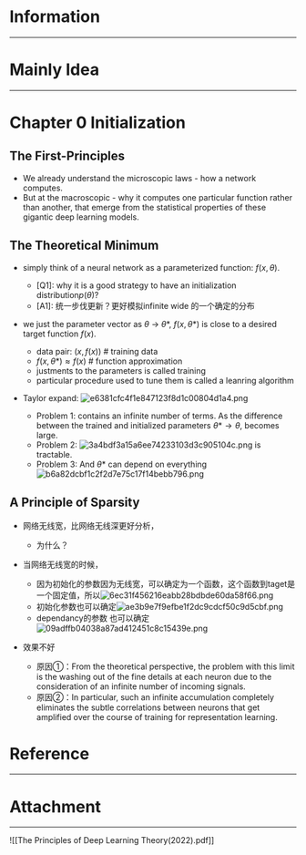 # Information
---


# Mainly Idea
---
# Chapter 0 Initialization

## The First-Principles

- We already understand the microscopic laws - how a network computes.
- But at the macroscopic - why it computes one particular function rather than another, that emerge from the statistical properties of these gigantic deep learning models.

## The Theoretical Minimum

- simply think of a neural network as a parameterized function: $f(x,\theta)$.
    - [Q1]: why it is a good strategy to have an initialization distribution$p(\theta)$?
    - [A1]: 统一步伐更新？更好模拟infinite wide 的一个确定的分布
- we just the parameter vector as $\theta$ $\rightarrow$ $\theta*$, $f(x, \theta*)$ is close to a desired target function $f(x)$.
    - data pair: $(x, f(x))$ # training data
    - $f(x, \theta*) \approx f(x)$ # function approximation
    - justments to the parameters is called training
    - particular procedure used to tune them is called a leanring algorithm
- Taylor expand: ![e6381cfc4f1e847123f8d1c00804d1a4.png](en-resource://database/3618:1)

    -   Problem 1: contains an infinite number of terms. As the difference between the trained and initialized parameters $\theta* \rightarrow \theta$, becomes large.
    -   Problem 2: ![3a4bdf3a15a6ee74233103d3c905104c.png](en-resource://database/3620:1) is tractable.
    -   Problem 3: And $\theta*$ can depend on everything ![b6a82dcbf1c2f2d7e75c17f14bebb796.png](en-resource://database/3622:1)
    
    
## A Principle of Sparsity
- 网络无线宽，比网络无线深更好分析，
    - 为什么？
- 当网络无线宽的时候，
    - 因为初始化的参数因为无线宽，可以确定为一个函数，这个函数到taget是一个固定值，所以![6ec31f456216eabb28bdbde60da58f66.png](en-resource://database/3624:1)
    - 初始化参数也可以确定![ae3b9e7f9efbe1f2dc9cdcf50c9d5cbf.png](en-resource://database/3626:1)
    - dependancy的参数 也可以确定![09adffb04038a87ad412451c8c15439e.png](en-resource://database/3628:1)
    
- 效果不好
    - 原因①：From the theoretical perspective, the problem with this limit is the washing out of the fine details at each neuron due to the consideration of an infinite number of incoming signals.
    - 原因②：In particular, such an infinite accumulation completely eliminates the subtle correlations between neurons that get amplified over the course of training for representation learning.

# Reference
---


# Attachment
---
![[The Principles of Deep Learning Theory(2022).pdf]]
